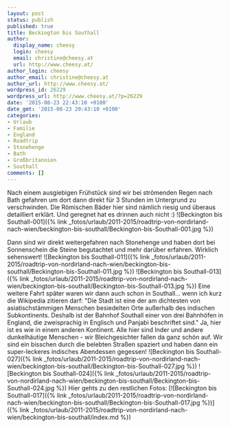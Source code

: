```yaml
---
layout: post
status: publish
published: true
title: Beckington bis Southall
author:
  display_name: cheesy
  login: cheesy
  email: christine@cheesy.at
  url: http://www.cheesy.at/
author_login: cheesy
author_email: christine@cheesy.at
author_url: http://www.cheesy.at/
wordpress_id: 26229
wordpress_url: http://www.cheesy.at/?p=26229
date: '2015-08-23 22:43:10 +0100'
date_gmt: '2015-08-23 20:43:10 +0100'
categories:
- Urlaub
- Familie
- England
- Roadtrip
- Stonehenge
- Bath
- Großbritannien
- Southall
comments: []
---
```

Nach einem ausgiebigen Frühstück sind wir bei strömenden Regen nach Bath gefahren um dort dann direkt für 3 Stunden im Untergrund zu verschwinden. Die Römischen Bäder hier sind nämlich riesig und überaus detailliert erklärt. Und geregnet hat es drinnen auch nicht :)
![Beckington bis Southall-001]({% link _fotos/urlaub/2011-2015/roadtrip-von-nordirland-nach-wien/beckington-bis-southall/Beckington-bis-Southall-001.jpg %})
<!--more-->
Dann sind wir direkt weitergefahren nach Stonehenge und haben dort bei Sonnenschein die Steine begutachtet und mehr darüber erfahren. Wirklich sehenswert!
![Beckington bis Southall-011]({% link _fotos/urlaub/2011-2015/roadtrip-von-nordirland-nach-wien/beckington-bis-southall/Beckington-bis-Southall-011.jpg %})
 ![Beckington bis Southall-013]({% link _fotos/urlaub/2011-2015/roadtrip-von-nordirland-nach-wien/beckington-bis-southall/Beckington-bis-Southall-013.jpg %})
Eine weitere Fahrt später waren wir dann auch schon in Southall... wenn ich kurz die Wikipedia zitieren darf: "Die Stadt ist eine der am dichtesten von asiatischstämmigen Menschen besiedelten Orte außerhalb des indischen Subkontinents. Deshalb ist der Bahnhof Southall einer von drei Bahnhöfen in England, die zweisprachig in Englisch und Panjabi beschriftet sind."
Ja, hier ist es wie in einem anderen Kontinent. Alle hier sind Inder und andere dunkelhäutige Menschen - wir Bleichgesichter fallen da ganz schön auf. Wir sind ein bisschen durch die belebten Straßen spaziert und haben dann ein super-leckeres indisches Abendessen gegessen!
![Beckington bis Southall-027]({% link _fotos/urlaub/2011-2015/roadtrip-von-nordirland-nach-wien/beckington-bis-southall/Beckington-bis-Southall-027.jpg %})
 ![Beckington bis Southall-024]({% link _fotos/urlaub/2011-2015/roadtrip-von-nordirland-nach-wien/beckington-bis-southall/Beckington-bis-Southall-024.jpg %})
Hier gehts zu den restlichen Fotos:
[![Beckington bis Southall-017]({% link _fotos/urlaub/2011-2015/roadtrip-von-nordirland-nach-wien/beckington-bis-southall/Beckington-bis-Southall-017.jpg %})]({% link _fotos/urlaub/2011-2015/roadtrip-von-nordirland-nach-wien/beckington-bis-southall/index.md %})
